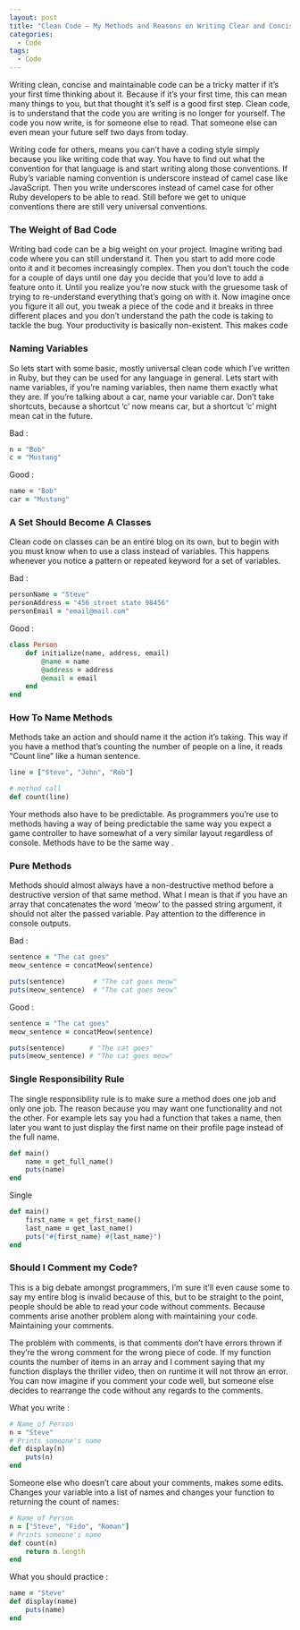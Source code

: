 ```yaml
---
layout: post
title: "Clean Code — My Methods and Reasons on Writing Clear and Concise Code"
categories:
  - Code
tags:
  - Code
---
```


Writing clean, concise and maintainable code can be a tricky matter if it’s your first time thinking about it. Because if it’s your first time, this can mean many things to you, but that thought it’s self is a good first step. Clean code, is to understand that the code you are writing is no longer for yourself. The code you now write, is for someone else to read. That someone else can even mean your future self two days from today.

Writing code for others, means you can’t have a coding style simply because you like writing code that way. You have to find out what the convention for that language is and start writing along those conventions. If Ruby’s variable naming convention is underscore instead of camel case like JavaScript. Then you write underscores instead of camel case for other Ruby developers to be able to read. Still before we get to unique conventions there are still very universal conventions.

### The Weight of Bad Code

Writing bad code can be a big weight on your project. Imagine writing bad code where you can still understand it. Then you start to add more code onto it and it becomes increasingly complex. Then you don’t touch the code for a couple of days until one day you decide that you’d love to add a feature onto it. Until you realize you’re now stuck with the gruesome task of trying to re-understand everything that’s going on with it. Now imagine once you figure it all out, you tweak a piece of the code and it breaks in three different places and you don’t understand the path the code is taking to tackle the bug. Your productivity is basically non-existent. This makes code

### Naming Variables

So lets start with some basic, mostly universal clean code which I’ve written in Ruby, but they can be used for any language in general.
Lets start with name variables, if you’re naming variables, then name them exactly what they are. If you’re talking about a car, name your variable car. Don’t take shortcuts, because a shortcut ‘c’ now means car, but a shortcut ‘c’ might mean cat in the future.

Bad :
```ruby
n = "Bob"
c = "Mustang"
```

Good :
```ruby
name = "Bob"
car = "Mustang"
```

### A Set Should Become A Classes

Clean code on classes can be an entire blog on its own, but to begin with you must know when to use a class instead of variables. This happens whenever you notice a pattern or repeated keyword for a set of variables.

Bad :
```ruby
personName = "Steve"
personAddress = "456 street state 98456"
personEmail = "email@mail.com"
```

Good :

```ruby
class Person
    def initialize(name, address, email)
        @name = name
        @address = address
        @email = email
    end
end
```

### How To Name Methods
Methods take an action and should name it the action it’s taking. This way if you have a method that’s counting the number of people on a line, it reads “Count line” like a human sentence.

```ruby
line = ["Steve", "John", "Rob"]

# method call
def count(line)
```

Your methods also have to be predictable. As programmers you’re use to methods having a way of being predictable the same way you expect a game controller to have somewhat of a very similar layout regardless of console. Methods have to be the same way .

### Pure Methods

Methods should almost always have a non-destructive method before a destructive version of that same method. What I mean is that if you have an array that concatenates the word ‘meow’ to the passed string argument, it should not alter the passed variable. Pay attention to the difference in console outputs.

Bad :
```ruby
sentence = "The cat goes"
meow_sentence = concatMeow(sentence)

puts(sentence)       # "The cat goes meow"
puts(meow_sentence)  # "The cat goes meow"
```

Good :
```ruby
sentence = "The cat goes"
meow_sentence = concatMeow(sentence)

puts(sentence)      # "The cat goes"
puts(meow_sentence) # "The cat goes meow"
```

### Single Responsibility Rule
The single responsibility rule is to make sure a method does one job and only one job. The reason because you may want one functionality and not the other. For example lets say you had a function that takes a name, then later you want to just display the first name on their profile page instead of the full name.

```ruby
def main()
    name = get_full_name()
    puts(name)
end
```

Single
```ruby
def main()
    first_name = get_first_name()
    last_name = get_last_name()
    puts("#{first_name} #{last_name}")
end
```

### Should I Comment my Code?
This is a big debate amongst programmers, I’m sure it’ll even cause some to say my entire blog is invalid because of this, but to be straight to the point, people should be able to read your code without comments. Because comments arise another problem along with maintaining your code. Maintaining your comments.

The problem with comments, is that comments don’t have errors thrown if they’re the wrong comment for the wrong piece of code. If my function counts the number of items in an array and I comment saying that my function displays the thriller video, then on runtime it will not throw an error. You can now imagine if you comment your code well, but someone else decides to rearrange the code without any regards to the comments.

What you write :
```ruby
# Name of Person
n = "Steve"
# Prints someone's name
def display(n)
    puts(n)
end
```

Someone else who doesn’t care about your comments, makes some edits. Changes your variable into a list of names and changes your function to returning the count of names:

```ruby
# Name of Person
n = ["Steve", "Fido", "Roman"]
# Prints someone's name
def count(n)
    return n.length
end
```

What you should practice :
```ruby
name = "Steve"
def display(name)
    puts(name)
end
```
